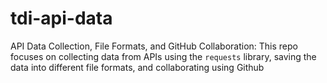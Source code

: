 # tdi-api-data
API Data Collection, File Formats, and GitHub Collaboration: This repo focuses on collecting data from APIs using the `requests` library, saving the data into different file formats, and collaborating using Github

